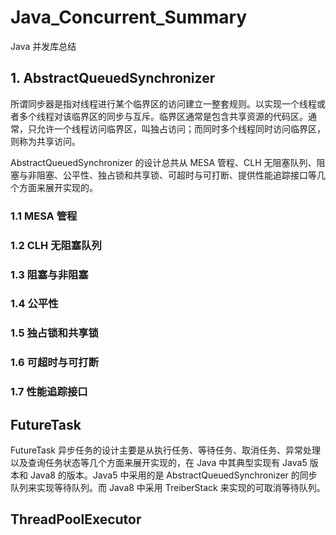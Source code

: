 # Java_Concurrent_Summary
Java 并发库总结

## 1. AbstractQueuedSynchronizer
所谓同步器是指对线程进行某个临界区的访问建立一整套规则。以实现一个线程或者多个线程对该临界区的同步与互斥。临界区通常是包含共享资源的代码区。通常，只允许一个线程访问临界区，叫独占访问；而同时多个线程同时访问临界区，则称为共享访问。

AbstractQueuedSynchronizer 的设计总共从 MESA 管程、CLH 无阻塞队列、阻塞与非阻塞、公平性、独占锁和共享锁、可超时与可打断、提供性能追踪接口等几个方面来展开实现的。

### 1.1 MESA 管程

### 1.2 CLH 无阻塞队列

### 1.3 阻塞与非阻塞

### 1.4 公平性

### 1.5 独占锁和共享锁

### 1.6 可超时与可打断

### 1.7 性能追踪接口

## FutureTask
FutureTask 异步任务的设计主要是从执行任务、等待任务、取消任务、异常处理以及查询任务状态等几个方面来展开实现的，在 Java 中其典型实现有 Java5 版本和 Java8 的版本。Java5 中采用的是 AbstractQueuedSynchronizer 的同步队列来实现等待队列。而 Java8 中采用 TreiberStack 来实现的可取消等待队列。

## ThreadPoolExecutor